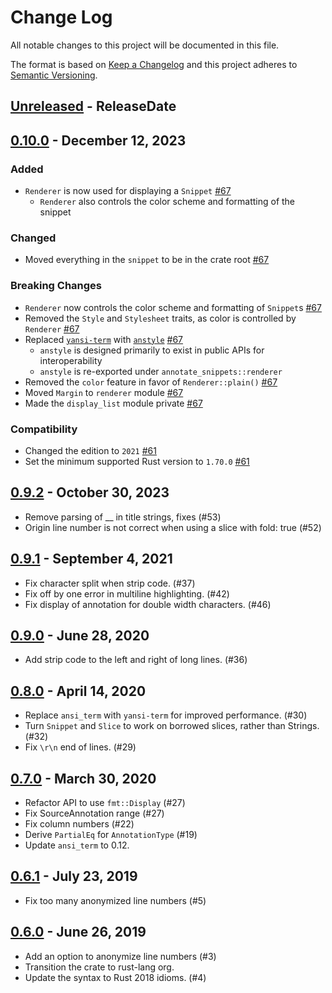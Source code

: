 # Change Log
All notable changes to this project will be documented in this file.

The format is based on [Keep a Changelog](http://keepachangelog.com/)
and this project adheres to [Semantic Versioning](http://semver.org/).

## [Unreleased] - ReleaseDate

## [0.10.0] - December 12, 2023

### Added

- `Renderer` is now used for displaying a `Snippet` [#67](https://github.com/rust-lang/annotate-snippets-rs/pull/67/commits/9076cbf66336e5137b47dc7a52df2999b6c82598)
  - `Renderer` also controls the color scheme and formatting of the snippet

### Changed

- Moved everything in the `snippet` to be in the crate root [#67](https://github.com/rust-lang/annotate-snippets-rs/pull/67/commits/a1007ddf2fc6f76e960a4fc01207228e64e9fae7)

### Breaking Changes

- `Renderer` now controls the color scheme and formatting of `Snippet`s [#67](https://github.com/rust-lang/annotate-snippets-rs/pull/67/commits/d0c65b26493d60f86a82c5919ef736b35808c23a)
- Removed the `Style` and `Stylesheet` traits, as color is controlled by `Renderer` [#67](https://github.com/rust-lang/annotate-snippets-rs/pull/67/commits/4affdfb50ea0670d85e52737c082c03f89ae8ada)
- Replaced [`yansi-term`](https://crates.io/crates/yansi-term) with [`anstyle`](https://crates.io/crates/anstyle) [#67](https://github.com/rust-lang/annotate-snippets-rs/pull/67/commits/dfd4e87d6f31ec50d29af26d7310cff5e66ca978)
  - `anstyle` is designed primarily to exist in public APIs for interoperability 
  - `anstyle` is re-exported under `annotate_snippets::renderer`
- Removed the `color` feature in favor of `Renderer::plain()` [#67](https://github.com/rust-lang/annotate-snippets-rs/pull/67/commits/dfd4e87d6f31ec50d29af26d7310cff5e66ca978)
- Moved `Margin` to `renderer` module [#67](https://github.com/rust-lang/annotate-snippets-rs/pull/67/commits/79f657ea252c3c0ce55fa69894ee520f8820b4bf)
- Made the `display_list` module private [#67](https://github.com/rust-lang/annotate-snippets-rs/pull/67/commits/da45f4858af3ec4c0d792ecc40225e27fdd2bac8)

### Compatibility

- Changed the edition to `2021` [#61](https://github.com/rust-lang/annotate-snippets-rs/pull/61)
- Set the minimum supported Rust version to `1.70.0` [#61](https://github.com/rust-lang/annotate-snippets-rs/pull/61)

## [0.9.2] - October 30, 2023

- Remove parsing of __ in title strings, fixes (#53)
- Origin line number is not correct when using a slice with fold: true (#52)

## [0.9.1] - September 4, 2021

- Fix character split when strip code. (#37)
- Fix off by one error in multiline highlighting. (#42)
- Fix display of annotation for double width characters. (#46)

## [0.9.0] - June 28, 2020

- Add strip code to the left and right of long lines. (#36)

## [0.8.0] - April 14, 2020

- Replace `ansi_term` with `yansi-term` for improved performance. (#30)
- Turn `Snippet` and `Slice` to work on borrowed slices, rather than Strings. (#32)
- Fix `\r\n` end of lines. (#29)

## [0.7.0] - March 30, 2020

- Refactor API to use `fmt::Display` (#27)
- Fix SourceAnnotation range (#27)
- Fix column numbers (#22)
- Derive `PartialEq` for `AnnotationType` (#19)
- Update `ansi_term` to 0.12.

## [0.6.1] - July 23, 2019

- Fix too many anonymized line numbers (#5)
 
## [0.6.0] - June 26, 2019
 
- Add an option to anonymize line numbers (#3)
- Transition the crate to rust-lang org.
- Update the syntax to Rust 2018 idioms. (#4)

<!-- next-url -->
[Unreleased]: https://github.com/rust-lang/annotate-snippets-rs/compare/0.10.0...HEAD
[0.10.0]: https://github.com/rust-lang/annotate-snippets-rs/compare/0.9.2...0.10.0
[0.9.2]: https://github.com/rust-lang/annotate-snippets-rs/compare/0.9.1...0.9.2
[0.9.1]: https://github.com/rust-lang/annotate-snippets-rs/compare/0.9.0...0.9.1
[0.9.0]: https://github.com/rust-lang/annotate-snippets-rs/compare/0.8.0...0.9.0
[0.8.0]: https://github.com/rust-lang/annotate-snippets-rs/compare/0.7.0...0.8.0
[0.7.0]: https://github.com/rust-lang/annotate-snippets-rs/compare/0.6.1...0.7.0
[0.6.1]: https://github.com/rust-lang/annotate-snippets-rs/compare/0.6.0...0.6.1
[0.6.0]: https://github.com/rust-lang/annotate-snippets-rs/compare/0.5.0...0.6.0
[0.5.0]: https://github.com/rust-lang/annotate-snippets-rs/compare/0.1.0...0.5.0
[0.1.0]: https://github.com/rust-lang/annotate-snippets-rs/compare/6015d08d7d10151c126c6a70c14f234c0c01b50e...0.1.0

